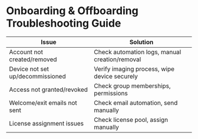 # Onboarding & Offboarding Troubleshooting Guide

| Issue | Solution |
|-------|----------|
| Account not created/removed | Check automation logs, manual creation/removal |
| Device not set up/decommissioned | Verify imaging process, wipe device securely |
| Access not granted/revoked | Check group memberships, permissions |
| Welcome/exit emails not sent | Check email automation, send manually |
| License assignment issues | Check license pool, assign manually | 